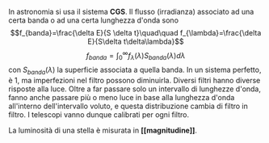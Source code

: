In astronomia si usa il sistema **CGS**.
Il flusso (irradianza) associato ad una certa banda o ad una certa lunghezza d'onda sono
$$f_{banda}=\frac{\delta E}{S \delta t}\quad\quad f_{\lambda}=\frac{\delta E}{S\delta t\delta\lambda}$$
$$f_{banda}=\int_{0}^{\infty}f_{\lambda}(\lambda)S_{banda}(\lambda)d \lambda$$
con $S_{banda}(\lambda)$ la superficie associata a quella banda. In un sistema perfetto, è 1, ma imperfezioni nel filtro possono diminuirla.
Diversi filtri hanno diverse risposte alla luce. Oltre a far passare solo un intervallo di lunghezze d'onda, fanno anche passare più o meno luce in base alla lunghezza d'onda all'interno dell'intervallo voluto, e questa distribuzione cambia di filtro in filtro. I telescopi vanno dunque calibrati per ogni filtro.

La luminosità di una stella è misurata in **[[magnitudine]]**.